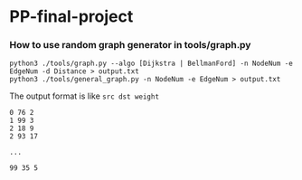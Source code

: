 # PP-final-project

### How to use random graph generator in tools/graph.py

```
python3 ./tools/graph.py --algo [Dijkstra | BellmanFord] -n NodeNum -e EdgeNum -d Distance > output.txt 
python3 ./tools/general_graph.py -n NodeNum -e EdgeNum > output.txt
```
The output format is like `src dst weight`

```
0 76 2
1 99 3
2 18 9
2 93 17

...

99 35 5
```